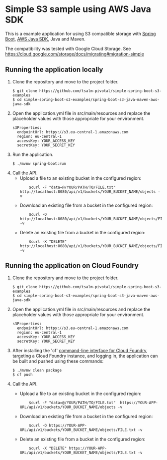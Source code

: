 Simple S3 sample using AWS Java SDK
============

This is a example application for using S3 compatible storage with [Spring Boot](http://projects.spring.io/spring-boot/),
[AWS Java SDK](https://aws.amazon.com/sdk-for-java/), Java and Maven.

The compatibility was tested with Google Cloud Storage. See https://cloud.google.com/storage/docs/migrating#migration-simple 

## Running the application locally
1. Clone the repository and move to the project folder.
    ```
    $ git clone https://github.com/tsalm-pivotal/simple-spring-boot-s3-examples
    $ cd simple-spring-boot-s3-examples/spring-boot-s3-java-maven-aws-java-sdk
    ```
2. Open the application.yml file in src/main/resources and replace the placeholder values with those appropriate for your environment.
    ```
    s3Properties:
      endpointUrl: https://s3.eu-central-1.amazonaws.com
      region: eu-central-1
      accessKey: YOUR_ACCESS_KEY
      secretKey: YOUR_SECRET_KEY
    ```
3. Run the application.
    ```
    $ ./mvnw spring-boot:run
    ```
4. Call the API.
    - Upload a file to an existing bucket in the configured region:
        ```
            $curl -F "data=@/YOUR/PATH/TO/FILE.txt" http://localhost:8080/api/v1/buckets/YOUR_BUCKET_NAME/objects -v
        ```
    - Download an existing file from a bucket in the configured region:
        ```
            $curl -O http://localhost:8080/api/v1/buckets/YOUR_BUCKET_NAME/objects/FILE.txt -v
        ```
    - Delete an existing file from a bucket in the configured region:
        ```
            $curl -X "DELETE" http://localhost:8080/api/v1/buckets/YOUR_BUCKET_NAME/objects/FILE.txt -v
        ```

## Running the application on Cloud Foundry
1. Clone the repository and move to the project folder.
    ```
    $ git clone https://github.com/tsalm-pivotal/simple-spring-boot-s3-examples
    $ cd simple-spring-boot-s3-examples/spring-boot-s3-java-maven-aws-java-sdk
    ```
2. Open the application.yml file in src/main/resources and replace the placeholder values with those appropriate for your environment.
    ```
    s3Properties:
      endpointUrl: https://s3.eu-central-1.amazonaws.com
      region: eu-central-1
      accessKey: YOUR_ACCESS_KEY
      secretKey: YOUR_SECRET_KEY
    ```
3. After installing the 'cf' [command-line interface for Cloud Foundry](http://docs.cloudfoundry.org/cf-cli/), targeting a Cloud Foundry instance, and logging in, the application can be built and pushed using these commands:

    ```
    $ ./mvnw clean package
    $ cf push
    ```
4. Call the API.
    - Upload a file to an existing bucket in the configured region:
        ```
            $curl -F "data=@/YOUR/PATH/TO/FILE.txt"  https://YOUR-APP-URL/api/v1/buckets/YOUR_BUCKET_NAME/objects -v
        ```
    - Download an existing file from a bucket in the configured region:
        ```
            $curl -O https://YOUR-APP-URL/api/v1/buckets/YOUR_BUCKET_NAME/objects/FILE.txt -v
        ```
    - Delete an existing file from a bucket in the configured region:
        ```
            $curl -X "DELETE" https://YOUR-APP-URL/api/v1/buckets/YOUR_BUCKET_NAME/objects/FILE.txt -v
        ```